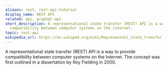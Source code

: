 ```yaml
---
aliases: rest, rest-api-tutorial
display_name: REST API
related: api, graphql-api
short_description: A representational state transfer (REST) API is a way to provide
  compatibility between computer systems on the internet.
topic: rest-api
wikipedia_url: https://en.wikiped.org/wiki/Representati_state_transfer
---
```

A representational state transfer (REST) API is a way to provide compatibility between computer systems on the Internet. The concept was first outlined in a dissertation by Roy Fielding in 2000.
